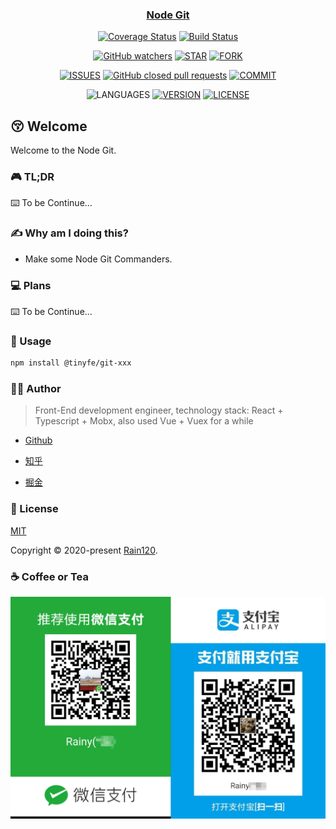 <h3 align="center">
  <a href="https://github.com/tinyfe/node-git">Node Git</a>
</h3>

<div align="center">

[![Coverage Status](https://coveralls.io/repos/github/tinyfe/node-git/badge.svg?branch=master)](https://coveralls.io/github/tinyfe/node-git?branch=master) [![Build Status](https://travis-ci.org/tinyfe/node-git.svg?branch=master)](https://travis-ci.org/tinyfe/node-git)

[![GitHub watchers](https://img.shields.io/github/watchers/tinyfe/node-git?style=social)](https://github.com/tinyfe/node-git/watchers)
[![STAR](https://img.shields.io/github/stars/tinyfe/node-git?style=social)](https://github.com/tinyfe/node-git/stargazers) [![FORK](https://img.shields.io/github/forks/tinyfe/node-git?style=social)](https://github.com/tinyfe/node-git/network/members)

[![ISSUES](https://img.shields.io/github/issues/tinyfe/node-git?style=flat-square)](https://github.com/tinyfe/node-git/issues) [![GitHub closed pull requests](https://img.shields.io/github/issues-pr-closed/tinyfe/node-git?style=flat-square)](https://github.com/tinyfe/node-git/pulls) [![COMMIT](https://img.shields.io/github/last-commit/tinyfe/node-git?style=flat-square)](https://github.com/tinyfe/node-git/commits/master)

<!-- [![TEST](https://github.com/tinyfe/node-git/workflows/.github/workflows/test.yml/badge.svg)](https://github.com/tinyfe/node-git/actions) -->

![LANGUAGES](https://img.shields.io/github/languages/top/tinyfe/node-git?style=flat-square)
[![VERSION](https://img.shields.io/github/package-json/v/tinyfe/node-git?style=flat-square)](https://github.com/tinyfe/node-git/blob/master/package.json) [![LICENSE](https://img.shields.io/github/license/tinyfe/node-git?style=flat-square)](https://github.com/tinyfe/node-git/blob/master/LICENSE)

</div>

## 😚 Welcome

Welcome to the Node Git.

### 🎮 TL;DR

⌨️ To be Continue...

### ✍ Why am I doing this?

- Make some Node Git Commanders.

### 💻 Plans

⌨️ To be Continue...

### 🔨 Usage

```sh
npm install @tinyfe/git-xxx
```

### 👨‍🏭 Author

> Front-End development engineer, technology stack: React + Typescript + Mobx, also used Vue + Vuex for a while

- [Github](https://github.com/Rain120)

- [知乎](https://www.zhihu.com/people/yan-yang-nian-hua-120/activities)

- [掘金](https://juejin.im/user/57c616496be3ff00584f54db)

### 📝 License

[MIT](https://github.com/tinyfe/node-git/blob/master/LICENSE)

Copyright © 2020-present [Rain120](https://github.com/Rain120).

### ☕ Coffee or Tea

![wechat-zhifubao-pay.png](./wechat-zhifubao-pay.png)
